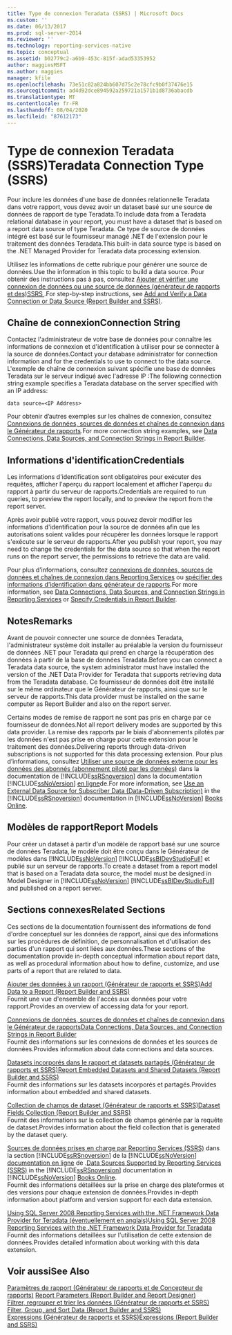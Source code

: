 ```yaml
---
title: Type de connexion Teradata (SSRS) | Microsoft Docs
ms.custom: ''
ms.date: 06/13/2017
ms.prod: sql-server-2014
ms.reviewer: ''
ms.technology: reporting-services-native
ms.topic: conceptual
ms.assetid: b02779c2-a6b9-453c-815f-adad53353952
author: maggiesMSFT
ms.author: maggies
manager: kfile
ms.openlocfilehash: 73e51c82a824bb607d75c2e78cfc9b0f37476e15
ms.sourcegitcommit: ad4d92dce894592a259721a1571b1d8736abacdb
ms.translationtype: MT
ms.contentlocale: fr-FR
ms.lasthandoff: 08/04/2020
ms.locfileid: "87612173"
---
```

# <a name="teradata-connection-type-ssrs"></a><span data-ttu-id="72684-102">Type de connexion Teradata (SSRS)</span><span class="sxs-lookup"><span data-stu-id="72684-102">Teradata Connection Type (SSRS)</span></span>
  <span data-ttu-id="72684-103">Pour inclure les données d'une base de données relationnelle Teradata dans votre rapport, vous devez avoir un dataset basé sur une source de données de rapport de type Teradata.</span><span class="sxs-lookup"><span data-stu-id="72684-103">To include data from a Teradata relational database in your report, you must have a dataset that is based on a report data source of type Teradata.</span></span> <span data-ttu-id="72684-104">Ce type de source de données intégré est basé sur le fournisseur managé .NET de l'extension pour le traitement des données Teradata.</span><span class="sxs-lookup"><span data-stu-id="72684-104">This built-in data source type is based on the .NET Managed Provider for Teradata data processing extension.</span></span>  
  
 <span data-ttu-id="72684-105">Utilisez les informations de cette rubrique pour générer une source de données.</span><span class="sxs-lookup"><span data-stu-id="72684-105">Use the information in this topic to build a data source.</span></span> <span data-ttu-id="72684-106">Pour obtenir des instructions pas à pas, consultez [Ajouter et vérifier une connexion de données ou une source de données &#40;générateur de rapports et des&#41;SSRS ](add-and-verify-a-data-connection-report-builder-and-ssrs.md).</span><span class="sxs-lookup"><span data-stu-id="72684-106">For step-by-step instructions, see [Add and Verify a Data Connection or Data Source &#40;Report Builder and SSRS&#41;](add-and-verify-a-data-connection-report-builder-and-ssrs.md).</span></span>  
  
##  <a name="connection-string"></a><a name="Connection"></a> <span data-ttu-id="72684-107">Chaîne de connexion</span><span class="sxs-lookup"><span data-stu-id="72684-107">Connection String</span></span>  
 <span data-ttu-id="72684-108">Contactez l'administrateur de votre base de données pour connaître les informations de connexion et d'identification à utiliser pour se connecter à la source de données.</span><span class="sxs-lookup"><span data-stu-id="72684-108">Contact your database administrator for connection information and for the credentials to use to connect to the data source.</span></span> <span data-ttu-id="72684-109">L'exemple de chaîne de connexion suivant spécifie une base de données Teradata sur le serveur indiqué avec l'adresse IP :</span><span class="sxs-lookup"><span data-stu-id="72684-109">The following connection string example specifies a Teradata database on the server specified with an IP address:</span></span>  
  
```  
data source=<IP Address>  
```  
  
 <span data-ttu-id="72684-110">Pour obtenir d’autres exemples sur les chaînes de connexion, consultez [Connexions de données, sources de données et chaînes de connexion dans le Générateur de rapports](../data-connections-data-sources-and-connection-strings-in-report-builder.md).</span><span class="sxs-lookup"><span data-stu-id="72684-110">For more connection string examples, see [Data Connections, Data Sources, and Connection Strings in Report Builder](../data-connections-data-sources-and-connection-strings-in-report-builder.md).</span></span>  
  
##  <a name="credentials"></a><a name="Credentials"></a> <span data-ttu-id="72684-111">Informations d'identification</span><span class="sxs-lookup"><span data-stu-id="72684-111">Credentials</span></span>  
 <span data-ttu-id="72684-112">Les informations d'identification sont obligatoires pour exécuter des requêtes, afficher l'aperçu du rapport localement et afficher l'aperçu du rapport à partir du serveur de rapports.</span><span class="sxs-lookup"><span data-stu-id="72684-112">Credentials are required to run queries, to preview the report locally, and to preview the report from the report server.</span></span>  
  
 <span data-ttu-id="72684-113">Après avoir publié votre rapport, vous pouvez devoir modifier les informations d'identification pour la source de données afin que les autorisations soient valides pour récupérer les données lorsque le rapport s'exécute sur le serveur de rapports.</span><span class="sxs-lookup"><span data-stu-id="72684-113">After you publish your report, you may need to change the credentials for the data source so that when the report runs on the report server, the permissions to retrieve the data are valid.</span></span>  
  
 <span data-ttu-id="72684-114">Pour plus d’informations, consultez [connexions de données, sources de données et chaînes de connexion dans Reporting Services](../data-connections-data-sources-and-connection-strings-in-reporting-services.md) ou [spécifier des informations d’identification dans générateur de rapports](../specify-credentials-in-report-builder.md).</span><span class="sxs-lookup"><span data-stu-id="72684-114">For more information, see [Data Connections, Data Sources, and Connection Strings in Reporting Services](../data-connections-data-sources-and-connection-strings-in-reporting-services.md) or [Specify Credentials in Report Builder](../specify-credentials-in-report-builder.md).</span></span>  

##  <a name="remarks"></a><a name="Remarks"></a> <span data-ttu-id="72684-115">Notes</span><span class="sxs-lookup"><span data-stu-id="72684-115">Remarks</span></span>  
 <span data-ttu-id="72684-116">Avant de pouvoir connecter une source de données Teradata, l'administrateur système doit installer au préalable la version du fournisseur de données .NET pour Teradata qui prend en charge la récupération des données à partir de la base de données Teradata.</span><span class="sxs-lookup"><span data-stu-id="72684-116">Before you can connect a Teradata data source, the system administrator must have installed the version of the .NET Data Provider for Teradata that supports retrieving data from the Teradata database.</span></span> <span data-ttu-id="72684-117">Ce fournisseur de données doit être installé sur le même ordinateur que le Générateur de rapports, ainsi que sur le serveur de rapports.</span><span class="sxs-lookup"><span data-stu-id="72684-117">This data provider must be installed on the same computer as Report Builder and also on the report server.</span></span>  
  
 <span data-ttu-id="72684-118">Certains modes de remise de rapport ne sont pas pris en charge par ce fournisseur de données.</span><span class="sxs-lookup"><span data-stu-id="72684-118">Not all report delivery modes are supported by this data provider.</span></span> <span data-ttu-id="72684-119">La remise des rapports par le biais d'abonnements pilotés par les données n'est pas prise en charge pour cette extension pour le traitement des données.</span><span class="sxs-lookup"><span data-stu-id="72684-119">Delivering reports through data-driven subscriptions is not supported for this data processing extension.</span></span> <span data-ttu-id="72684-120">Pour plus d’informations, consultez [Utiliser une source de données externe pour les données des abonnés &#40;abonnement piloté par les données&#41;](../subscriptions/use-an-external-data-source-for-subscriber-data-data-driven-subscription.md) dans la documentation de [!INCLUDE[ssRSnoversion](../../../includes/ssrsnoversion-md.md)] dans la documentation [!INCLUDE[ssNoVersion](../../../includes/ssnoversion-md.md)] [en ligne](https://go.microsoft.com/fwlink/?linkid=121312)de.</span><span class="sxs-lookup"><span data-stu-id="72684-120">For more information, see [Use an External Data Source for Subscriber Data &#40;Data-Driven Subscription&#41;](../subscriptions/use-an-external-data-source-for-subscriber-data-data-driven-subscription.md) in the [!INCLUDE[ssRSnoversion](../../../includes/ssrsnoversion-md.md)] documentation in [!INCLUDE[ssNoVersion](../../../includes/ssnoversion-md.md)] [Books Online](https://go.microsoft.com/fwlink/?linkid=121312).</span></span>  

##  <a name="report-models"></a><a name="Models"></a> <span data-ttu-id="72684-121">Modèles de rapport</span><span class="sxs-lookup"><span data-stu-id="72684-121">Report Models</span></span>  
 <span data-ttu-id="72684-122">Pour créer un dataset à partir d'un modèle de rapport basé sur une source de données Teradata, le modèle doit être conçu dans le Générateur de modèles dans [!INCLUDE[ssNoVersion](../../../includes/ssnoversion-md.md)] [!INCLUDE[ssBIDevStudioFull](../../includes/ssbidevstudiofull-md.md)] et publié sur un serveur de rapports.</span><span class="sxs-lookup"><span data-stu-id="72684-122">To create a dataset from a report model that is based on a Teradata data source, the model must be designed in Model Designer in [!INCLUDE[ssNoVersion](../../../includes/ssnoversion-md.md)] [!INCLUDE[ssBIDevStudioFull](../../includes/ssbidevstudiofull-md.md)] and published on a report server.</span></span>  

##  <a name="related-sections"></a><a name="Related"></a> <span data-ttu-id="72684-123">Sections connexes</span><span class="sxs-lookup"><span data-stu-id="72684-123">Related Sections</span></span>  
 <span data-ttu-id="72684-124">Ces sections de la documentation fournissent des informations de fond d'ordre conceptuel sur les données de rapport, ainsi que des informations sur les procédures de définition, de personnalisation et d'utilisation des parties d'un rapport qui sont liées aux données.</span><span class="sxs-lookup"><span data-stu-id="72684-124">These sections of the documentation provide in-depth conceptual information about report data, as well as procedural information about how to define, customize, and use parts of a report that are related to data.</span></span>  
  
 [<span data-ttu-id="72684-125">Ajouter des données à un rapport &#40;Générateur de rapports et SSRS&#41;</span><span class="sxs-lookup"><span data-stu-id="72684-125">Add Data to a Report &#40;Report Builder and SSRS&#41;</span></span>](report-datasets-ssrs.md)  
 <span data-ttu-id="72684-126">Fournit une vue d'ensemble de l'accès aux données pour votre rapport.</span><span class="sxs-lookup"><span data-stu-id="72684-126">Provides an overview of accessing data for your report.</span></span>  
  
 [<span data-ttu-id="72684-127">Connexions de données, sources de données et chaînes de connexion dans le Générateur de rapports</span><span class="sxs-lookup"><span data-stu-id="72684-127">Data Connections, Data Sources, and Connection Strings in Report Builder</span></span>](../data-connections-data-sources-and-connection-strings-in-report-builder.md)  
 <span data-ttu-id="72684-128">Fournit des informations sur les connexions de données et les sources de données.</span><span class="sxs-lookup"><span data-stu-id="72684-128">Provides information about data connections and data sources.</span></span>  
  
 [<span data-ttu-id="72684-129">Datasets incorporés dans le rapport et datasets partagés &#40;Générateur de rapports et SSRS&#41;</span><span class="sxs-lookup"><span data-stu-id="72684-129">Report Embedded Datasets and Shared Datasets &#40;Report Builder and SSRS&#41;</span></span>](report-embedded-datasets-and-shared-datasets-report-builder-and-ssrs.md)  
 <span data-ttu-id="72684-130">Fournit des informations sur les datasets incorporés et partagés.</span><span class="sxs-lookup"><span data-stu-id="72684-130">Provides information about embedded and shared datasets.</span></span>  
  
 [<span data-ttu-id="72684-131">Collection de champs de dataset &#40;Générateur de rapports et SSRS&#41;</span><span class="sxs-lookup"><span data-stu-id="72684-131">Dataset Fields Collection &#40;Report Builder and SSRS&#41;</span></span>](dataset-fields-collection-report-builder-and-ssrs.md)  
 <span data-ttu-id="72684-132">Fournit des informations sur la collection de champs générée par la requête de dataset.</span><span class="sxs-lookup"><span data-stu-id="72684-132">Provides information about the field collection that is generated by the dataset query.</span></span>  
  
 <span data-ttu-id="72684-133">[Sources de données prises en charge par Reporting Services &#40;SSRS&#41;](../create-deploy-and-manage-mobile-and-paginated-reports.md) dans la section [!INCLUDE[ssRSnoversion](../../../includes/ssrsnoversion-md.md)] de la [!INCLUDE[ssNoVersion](../../../includes/ssnoversion-md.md)] [documentation en ligne](https://go.microsoft.com/fwlink/?linkid=121312) de .</span><span class="sxs-lookup"><span data-stu-id="72684-133">[Data Sources Supported by Reporting Services &#40;SSRS&#41;](../create-deploy-and-manage-mobile-and-paginated-reports.md) in the [!INCLUDE[ssRSnoversion](../../../includes/ssrsnoversion-md.md)] documentation in [!INCLUDE[ssNoVersion](../../../includes/ssnoversion-md.md)] [Books Online](https://go.microsoft.com/fwlink/?linkid=121312).</span></span>  
 <span data-ttu-id="72684-134">Fournit des informations détaillées sur la prise en charge des plateformes et des versions pour chaque extension de données.</span><span class="sxs-lookup"><span data-stu-id="72684-134">Provides in-depth information about platform and version support for each data extension.</span></span>  
  
 [<span data-ttu-id="72684-135">Using SQL Server 2008 Reporting Services with the .NET Framework Data Provider for Teradata (éventuellement en anglais)</span><span class="sxs-lookup"><span data-stu-id="72684-135">Using SQL Server 2008 Reporting Services with the .NET Framework Data Provider for Teradata</span></span>](https://go.microsoft.com/fwlink/?LinkID=130848)  
 <span data-ttu-id="72684-136">Fournit des informations détaillées sur l'utilisation de cette extension de données.</span><span class="sxs-lookup"><span data-stu-id="72684-136">Provides detailed information about working with this data extension.</span></span>  

## <a name="see-also"></a><span data-ttu-id="72684-137">Voir aussi</span><span class="sxs-lookup"><span data-stu-id="72684-137">See Also</span></span>  
 <span data-ttu-id="72684-138">[Paramètres de rapport &#40;Générateur de rapports et de Concepteur de rapports&#41;](../report-design/report-parameters-report-builder-and-report-designer.md) </span><span class="sxs-lookup"><span data-stu-id="72684-138">[Report Parameters &#40;Report Builder and Report Designer&#41;](../report-design/report-parameters-report-builder-and-report-designer.md) </span></span>  
 <span data-ttu-id="72684-139">[Filtrer, regrouper et trier les données &#40;Générateur de rapports et SSRS&#41;](../report-design/filter-group-and-sort-data-report-builder-and-ssrs.md) </span><span class="sxs-lookup"><span data-stu-id="72684-139">[Filter, Group, and Sort Data &#40;Report Builder and SSRS&#41;](../report-design/filter-group-and-sort-data-report-builder-and-ssrs.md) </span></span>  
 [<span data-ttu-id="72684-140">Expressions &#40;Générateur de rapports et SSRS&#41;</span><span class="sxs-lookup"><span data-stu-id="72684-140">Expressions &#40;Report Builder and SSRS&#41;</span></span>](../report-design/expressions-report-builder-and-ssrs.md)  
